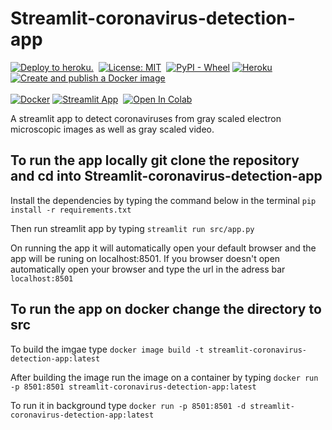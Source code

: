 # Streamlit-coronavirus-detection-app

[![Deploy to heroku.](https://github.com/Kaushal000/Streamlit-coronavirus-detection-app/actions/workflows/main.yml/badge.svg)](https://github.com/Kaushal000/Streamlit-coronavirus-detection-app/actions/workflows/main.yml)
&nbsp;[![License: MIT](https://img.shields.io/badge/License-MIT-yellow.svg)](https://opensource.org/licenses/MIT)
&nbsp;[![PyPI - Wheel](https://img.shields.io/pypi/wheel/streamlit)](https://streamlit.io/)
[![Heroku](https://heroku-badge.herokuapp.com/?app=streamlit-github)](https://streamlit-github.herokuapp.com/)
&nbsp;[![Create and publish a Docker image](https://github.com/Kaushal000/Streamlit-coronavirus-detection-app/actions/workflows/Dockerimage.yaml/badge.svg)](https://github.com/Kaushal000/Streamlit-coronavirus-detection-app/actions/workflows/Dockerimage.yaml)
<br><br>[![Docker](https://img.shields.io/badge/docker-%230db7ed.svg?style=for-the-badge&logo=docker&logoColor=white)](https://hub.docker.com/repository/docker/kdocker03/streamlit-coronavirus-detection-app/general)&nbsp;[![Streamlit App](https://static.streamlit.io/badges/streamlit_badge_black_white.svg)](https://share.streamlit.io/kaushal000/streamlit-coronavirus-detection-app/main/src/app.py)
&nbsp;[![Open In Colab](https://colab.research.google.com/assets/colab-badge.svg)](https://colab.research.google.com/github/Kaushal000/Streamlit-coronavirus-detection-app/blob/main/Coronavirus_detection_model_training.ipynb)


A streamlit app to detect coronaviruses from gray scaled electron microscopic images as well as gray scaled video. 

## To run the app locally git clone the repository and cd into Streamlit-coronavirus-detection-app

Install the dependencies by typing the command below in the terminal
`pip install -r requirements.txt`

Then run streamlit app by typing `streamlit run src/app.py`

On running the app it will automatically open your default browser and the app will be runing on localhost:8501. If you browser doesn't open automatically open your browser and type the url in the adress bar `localhost:8501`

## To run the app on docker change the directory to src

To build the imgae type `docker image build -t streamlit-coronavirus-detection-app:latest`

After building the image run the image on a container by typing `docker run -p 8501:8501 streamlit-coronavirus-detection-app:latest`

To run it in background type `docker run -p 8501:8501 -d streamlit-coronavirus-detection-app:latest`






